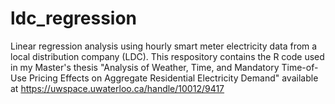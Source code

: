 ldc_regression
==============

Linear regression analysis using hourly smart meter electricity data from a local distribution company (LDC). This respository contains the R code used in my Master's thesis "Analysis of Weather, Time, and Mandatory Time-of-Use Pricing Effects on Aggregate Residential Electricity Demand" available at https://uwspace.uwaterloo.ca/handle/10012/9417
